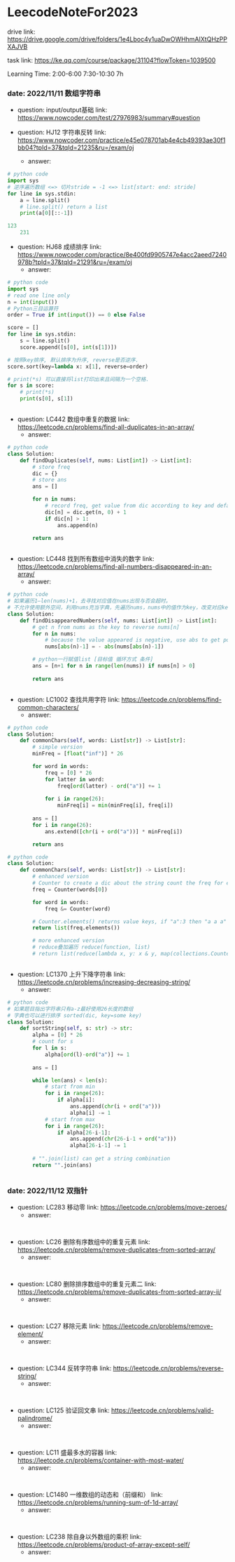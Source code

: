 # LeecodeNoteFor2023
drive link: https://drive.google.com/drive/folders/1e4Lboc4y1uaDwOWHhmAIXtQHzPPXAJVB


task link: https://ke.qq.com/course/package/31104?flowToken=1039500


Learning Time: 2:00-6:00 7:30-10:30 7h


### date: 2022/11/11 数组字符串

- question: input/output基础 link: https://www.nowcoder.com/test/27976983/summary#question

- question: HJ12 字符串反转 link: https://www.nowcoder.com/practice/e45e078701ab4e4cb49393ae30f1bb04?tpId=37&tqId=21235&ru=/exam/oj
    - answer:
``` python
# python code
import sys
# 逆序遍历数组 <=> 切片stride = -1 <=> list[start: end: stride]
for line in sys.stdin:
    a = line.split()
    # line.split() return a list
    print(a[0][::-1])
```

``` java
123
    231
```

- question: HJ68 成绩排序 link: https://www.nowcoder.com/practice/8e400fd9905747e4acc2aeed7240978b?tpId=37&tqId=21291&ru=/exam/oj
    - answer:
``` python
# python code
import sys
# read one line only
n = int(input())
# Python三目运算符
order = True if int(input()) == 0 else False

score = []
for line in sys.stdin:
    s = line.split()
    score.append([s[0], int(s[1])])

# 按照key排序, 默认排序为升序, reverse是否逆序.
score.sort(key=lambda x: x[1], reverse=order) 

# print(*s) 可以直接将list打印出来且间隔为一个空格.
for s in score:
    # print(*s)
    print(s[0], s[1])
```

``` java

```


- question: LC442 数组中重复的数据 link: https://leetcode.cn/problems/find-all-duplicates-in-an-array/
    - answer:

``` py
# python code
class Solution:
    def findDuplicates(self, nums: List[int]) -> List[int]:
        # store freq
        dic = {}
        # store ans
        ans = []

        for n in nums:
            # record freq, get value from dic according to key and default value is 0
            dic[n] = dic.get(n, 0) + 1
            if dic[n] > 1:
                ans.append(n)
        
        return ans
```

``` java

```

- question: LC448 找到所有数组中消失的数字 link: https://leetcode.cn/problems/find-all-numbers-disappeared-in-an-array/
    - answer:
``` py
# python code
# 如果遍历1—len(nums)+1，去寻找对应值在nums出现与否会超时。
# 不允许使用额外空间，利用nums充当字典，先遍历nums，nums中的值作为key，改变对应key的value为负值以此标记此值是否出现过，最后筛选value大于0的key则是没出现过的key。
class Solution:
    def findDisappearedNumbers(self, nums: List[int]) -> List[int]:
        # get n from nums as the key to reverse nums[n]
        for n in nums:
            # because the value appeared is negative, use abs to get positive value
            nums[abs(n)-1] = - abs(nums[abs(n)-1])

        # python一行赋值list [目标值 循环方式 条件]
        ans = [n+1 for n in range(len(nums)) if nums[n] > 0]
        
        return ans
```

``` java

```

- question: LC1002 查找共用字符 link: https://leetcode.cn/problems/find-common-characters/
    - answer:
``` py
# python code
class Solution:
    def commonChars(self, words: List[str]) -> List[str]:
        # simple version
        minFreq = [float("inf")] * 26

        for word in words:
            freq = [0] * 26
            for latter in word:
                freq[ord(latter) - ord("a")] += 1
            
            for i in range(26):
                minFreq[i] = min(minFreq[i], freq[i])
        
        ans = []
        for i in range(26):
            ans.extend([chr(i + ord("a"))] * minFreq[i])

        return ans
```
```python
# python code
class Solution:
    def commonChars(self, words: List[str]) -> List[str]:
        # enhanced version
        # Counter to create a dic about the string count the freq for every char
        freq = Counter(words[0])

        for word in words:
            freq &= Counter(word)

        # Counter.elements() returns value keys, if "a":3 then "a a a"
        return list(freq.elements())

        # more enhanced version
        # reduce叠加遍历 reduce(function, list)
        # return list(reduce(lambda x, y: x & y, map(collections.Counter, words)).elements())
```

``` java

```

- question: LC1370 上升下降字符串 link: https://leetcode.cn/problems/increasing-decreasing-string/
    - answer:
``` py
# python code
# 如果题目指出字符串只有a-z最好使用26长度的数组
# 字典也可以进行排序 sorted(dic, key=some key)
class Solution:
    def sortString(self, s: str) -> str:
        alpha = [0] * 26
        # count for s
        for l in s:
            alpha[ord(l)-ord("a")] += 1
        
        ans = []

        while len(ans) < len(s):
            # start from min
            for i in range(26):
                if alpha[i]:
                    ans.append(chr(i + ord("a")))
                    alpha[i] -= 1
            # start from max
            for i in range(26):
                if alpha[26-i-1]:
                    ans.append(chr(26-i-1 + ord("a")))
                    alpha[26-i-1] -= 1
        
        # "".join(list) can get a string combination
        return "".join(ans)
```

``` java

```

### date: 2022/11/12 双指针

- question: LC283 移动零 link: https://leetcode.cn/problems/move-zeroes/
    - answer:
```python
```

```java
```

- question: LC26 删除有序数组中的重复元素 link: https://leetcode.cn/problems/remove-duplicates-from-sorted-array/
    - answer:
```python
```

```java
```

- question: LC80 删除排序数组中的重复元素二 link: https://leetcode.cn/problems/remove-duplicates-from-sorted-array-ii/
    - answer:
```python
```

```java
```

- question: LC27 移除元素 link: https://leetcode.cn/problems/remove-element/
    - answer:
```python
```

```java
```

- question: LC344 反转字符串 link: https://leetcode.cn/problems/reverse-string/
    - answer:
```python
```

```java
```

- question: LC125 验证回文串 link: https://leetcode.cn/problems/valid-palindrome/
    - answer:
```python
```

```java
```

- question: LC11 盛最多水的容器 link: https://leetcode.cn/problems/container-with-most-water/
    - answer:
```python
```

```java
```

- question: LC1480 一维数组的动态和（前缀和） link: https://leetcode.cn/problems/running-sum-of-1d-array/
    - answer:
```python
```

```java
```

- question: LC238 除自身以外数组的乘积 link: https://leetcode.cn/problems/product-of-array-except-self/
    - answer:
```python
```

```java
```
